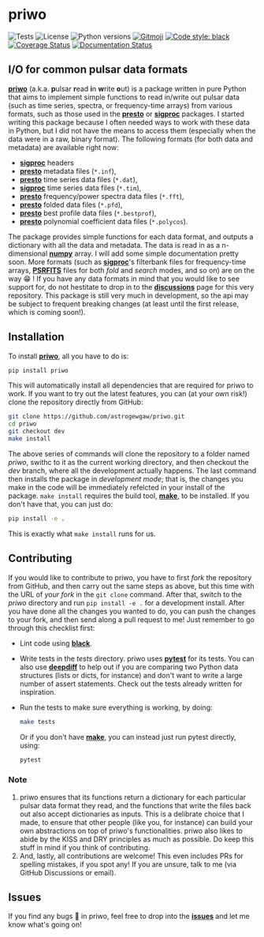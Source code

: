 # priwo

![Tests][tests]
![License][license]
![Python versions][pyversions]
[![Gitmoji][gitmoji-badge]][gitmoji]
[![Code style: black][black-badge]][black]
[![Coverage Status][coveralls-badge]][coveralls]
[![Documentation Status][docs-badge]][docs]

## I/O for common pulsar data formats

[**priwo**][priwo] (a.k.a. **p**ulsar **r**ead **i**n **w**rite **o**ut) is a package written in pure Python that aims to implement simple functions to read in/write out pulsar data (such as time series, spectra, or frequency-time arrays) from various formats, such as those used in the [**presto**][presto] or [**sigproc**][sigproc] packages. I started writing this package because I often needed ways to work with these data in Python, but I did not have the means to access them (especially when the data were in a raw, binary format). The following formats (for both data and metadata) are available right now:

* [**sigproc**][sigproc] headers
* [**presto**][presto] metadata files (`*.inf`),
* [**presto**][presto] time series data files (`*.dat`),
* [**sigproc**][sigproc] time series data files (`*.tim`),
* [**presto**][presto] frequency/power spectra data files (`*.fft`),
* [**presto**][presto] folded data files (`*.pfd`),
* [**presto**][presto] best profile data files (`*.bestprof`),
* [**presto**][presto] polynomial coefficient data files (`*.polycos`).

The package provides simple functions for each data format, and outputs a dictionary with all the data and metadata. The data is read in as a n-dimensional [**numpy**][numpy] array. I will add some simple documentation pretty soon. More formats (such as [**sigproc**][sigproc]'s filterbank files for frequency-time arrays, [**PSRFITS**][psrfits] files for both *fold* and *search* modes, and so on) are on the way :grin: ! If you have any data formats in mind that you would like to see support for, do not hestitate to drop in to the [**discussions**][discussions] page for this very repository. This package is still very much in development, so the api may be subject to frequent breaking changes (at least until the first release, which is coming soon!).

## Installation

To install [**priwo**](https://github.com/astrogewgaw/priwo), all you have to do is:

```bash
pip install priwo
```

This will automatically install all dependencies that are required for priwo to work. If you want to try out the latest features, you can (at your own risk!) clone the repository directly from GitHub:

```bash
git clone https://github.com/astrogewgaw/priwo.git
cd priwo
git checkout dev
make install
```

The above series of commands will clone the repository to a folder named *priwo*, swithc to it as the current working directory, and then checkout the *dev* branch, where all the development actually happens. The last command then installs the package in *development mode*; that is, the changes you make in the code will be immediately refelcted in your install of the package. `make install` requires the build tool, [**make**][make], to be installed. If you don't have that, you can just do:

```bash
pip install -e .
```

This is exactly what `make install` runs for us.

## Contributing

If you would like to contribute to priwo, you have to first *fork* the repository from GitHub, and then carry out the same steps as above, but this time with the URL of *your fork* in the `git clone` command. After that, switch to the *priwo* directory and run `pip install -e .` for a development install. After you have done all the changes you wanted to do, you can push the changes to your fork, and then send along a pull request to me! Just remember to go through this checklist first:

* Lint code using [**black**][black].
* Write tests in the *tests* directory. priwo uses [**pytest**][pytest] for its tests. You can also use [**deepdiff**][deepdiff] to help out if you are comparing two Python data structures (lists or dicts, for instance) and don't want to write a large number of assert statements. Check out the tests already written for inspiration.
* Run the tests to make sure everything is working, by doing:

    ```bash
    make tests
    ```

    Or if you don't have [**make**][make], you can instead just run pytest directly, using:

    ```bash
    pytest
    ```

### Note

1. priwo ensures that its functions return a dictionary for each particular pulsar data format they read, and the functions that write the files back out also accept dictionaries as inputs. This is a delibrate choice that I made, to ensure that other people (like you, for instance) can build your own abstractions on top of priwo's functionalities. priwo also likes to abide by the KISS and DRY principles as much as possible. Do keep this stuff in mind if you think of contributing.
2. And, lastly, all contributions are welcome! This even includes PRs for spelling mistakes, if you spot any! If you are unsure, talk to me (via GitHub Discussions or email).

## Issues

If you find any bugs :bug: in priwo, feel free to drop into the [**issues**][issues] and let me know what's going on!

[priwo]: https://github.com/astrogewgaw/priwo
[issues]: https://github.com/astrogewgaw/priwo/issues
[license]: https://img.shields.io/badge/License-MIT-green.svg
[pyversions]: https://img.shields.io/pypi/pyversions/priwo.svg
[discussions]: https://github.com/astrogewgaw/priwo/discussions

[gitmoji]: https://gitmoji.dev
[black]: https://github.com/psf/black
[docs]: https://priwo.readthedocs.io/en/latest/?badge=latest
[coveralls]: https://coveralls.io/github/astrogewgaw/priwo?branch=main
[tests]: https://github.com/astrogewgaw/priwo/actions/workflows/tests.yaml/badge.svg

[black-badge]: https://img.shields.io/badge/code%20style-black-000000.svg
[docs-badge]: https://readthedocs.org/projects/priwo/badge/?version=latest
[coveralls-badge]: https://coveralls.io/repos/github/astrogewgaw/priwo/badge.svg?branch=main
[gitmoji-badge]: https://img.shields.io/badge/gitmoji-%20😜%20😍-FFDD67.svg?style=flat-square

[numpy]: https://numpy.org/
[make]: https://www.gnu.org/software/make/
[sigproc]: http://sigproc.sourceforge.net/
[presto]: https://github.com/scottransom/presto
[deepdiff]: https://github.com/seperman/deepdiff
[pytest]: https://docs.pytest.org/en/6.2.x/contents.html
[psrfits]: https://www.atnf.csiro.au/research/pulsar/psrfits_definition/Psrfits.html
